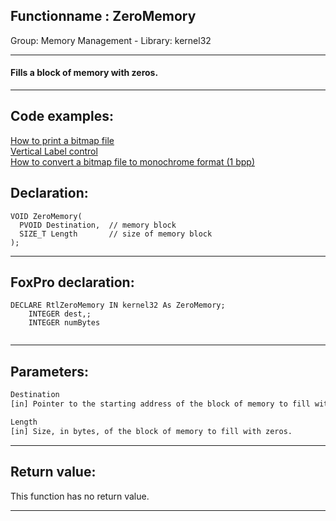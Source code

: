 <link rel="stylesheet" type="text/css" href="../../css/win32api.css">  
<link rel="stylesheet" href="https://cdnjs.cloudflare.com/ajax/libs/font-awesome/4.7.0/css/font-awesome.min.css">

## Functionname : ZeroMemory
Group: Memory Management - Library: kernel32    
***  


#### Fills a block of memory with zeros.
***  


## Code examples:
[How to print a bitmap file](../../samples/sample_211.md)  
[Vertical Label control](../../samples/sample_398.md)  
[How to convert a bitmap file to monochrome format (1 bpp)](../../samples/sample_493.md)  

## Declaration:
```foxpro  
VOID ZeroMemory(
  PVOID Destination,  // memory block
  SIZE_T Length       // size of memory block
);  
```  
***  


## FoxPro declaration:
```foxpro  
DECLARE RtlZeroMemory IN kernel32 As ZeroMemory;
	INTEGER dest,;
	INTEGER numBytes
  
```  
***  


## Parameters:
```txt  
Destination
[in] Pointer to the starting address of the block of memory to fill with zeros.

Length
[in] Size, in bytes, of the block of memory to fill with zeros.  
```  
***  


## Return value:
This function has no return value.  
***  

